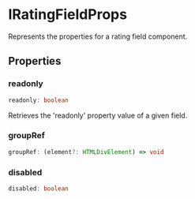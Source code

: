 # IRatingFieldProps

Represents the properties for a rating field component.

## Properties

### readonly

```ts
readonly: boolean
```

Retrieves the 'readonly' property value of a given field.

### groupRef

```ts
groupRef: (element?: HTMLDivElement) => void
```

### disabled

```ts
disabled: boolean
```
